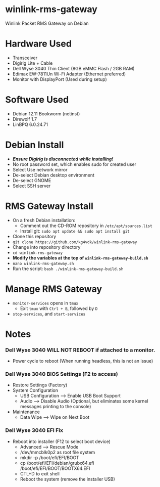 # winlink-rms-gateway
Winlink Packet RMS Gateway on Debian
# Hardware Used
- Transceiver
- Digirig Lite + Cable
- Dell Wyse 3040 Thin Client (8GB eMMC Flash / 2GB RAM)
- Edimax EW-7811Un Wi-Fi Adapter (Ethernet preferred)
- Monitor with DisplayPort (Used during setup)

# Software Used
- Debian 12.11 Bookworm (netinst)
- Direwolf 1.7
- LinBPQ 6.0.24.71

# Debian Install
- ***Ensure Digirig is disconnected while installing!***
- No root password set, which enables sudo for created user
- Select Use network mirror
- De-select Debian desktop environment
- De-select GNOME
- Select SSH server

# RMS Gateway Install
- On a fresh Debian installation:
  * Comment out the CD-ROM repository in `/etc/apt/sources.list`
  * Install git: `sudo apt update && sudo apt install git`
- Clone this repository
- `git clone https://github.com/kg4vdk/winlink-rms-gateway`
- Change into repository directory
- `cd winlink-rms-gateway`
- **Modify the variables at the top of `winlink-rms-gateway-build.sh`**
- `nano winlink-rms-gateway.sh`
- Run the script: `bash ./winlink-rms-gateway-build.sh`

# Manage RMS Gateway
- `monitor-services` opens in `tmux`
  * Exit `tmux` with `Ctrl + B`, followed by `D`
- `stop-services`, and `start-services`

# Notes
### Dell Wyse 3040 WILL NOT REBOOT if attached to a monitor.
- Power cycle to reboot (When running headless, this is not an issue)
### Dell Wyse 3040 BIOS Settings (F2 to access)
- Restore Settings (Factory)
- System Configuration
  * USB Configuration --> Enable USB Boot Support
  * Audio --> Disable Audio (Optional, but eliminates some kernel messages printing to the console)
- Maintenance
  * Data Wipe --> Wipe on Next Boot

### Dell Wyse 3040 EFI Fix
- Reboot into installer (F12 to select boot device)
  * Advanced --> Rescue Mode
  *  /dev/mmcblk0p2 as root file system
  * mkdir -p /boot/efi/EFI/BOOT
  * cp /boot/efi/EFI/debian/grubx64.efi /boot/efi/EFI/BOOT/BOOTX64.EFI
  * CTL+D to exit shell
  * Reboot the system (remove the installer USB)

